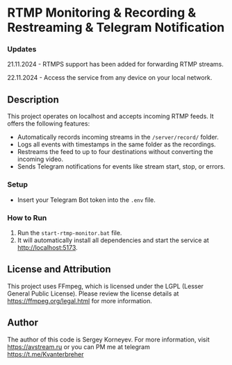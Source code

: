 # RTMP Monitoring & Recording & Restreaming & Telegram Notification

### Updates
21.11.2024 - RTMPS support has been added for forwarding RTMP streams.

22.11.2024 - Access the service from any device on your local network.

## Description

This project operates on localhost and accepts incoming RTMP feeds. It offers the following features:  
- Automatically records incoming streams in the `/server/record/` folder.  
- Logs all events with timestamps in the same folder as the recordings.  
- Restreams the feed to up to four destinations without converting the incoming video.  
- Sends Telegram notifications for events like stream start, stop, or errors.  

### Setup  
- Insert your Telegram Bot token into the `.env` file.  

### How to Run  
1. Run the `start-rtmp-monitor.bat` file.  
2. It will automatically install all dependencies and start the service at [http://localhost:5173](http://localhost:5173).  

## License and Attribution
This project uses FFmpeg, which is licensed under the LGPL (Lesser General Public License). Please review the license details at https://ffmpeg.org/legal.html for more information.

## Author
The author of this code is Sergey Korneyev. For more information, visit https://avstream.ru or you can PM me at telegram https://t.me/Kvanterbreher
